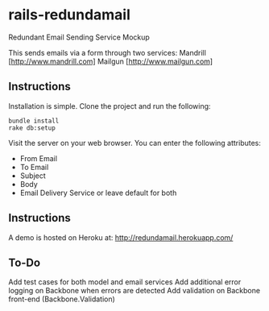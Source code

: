 rails-redundamail
=================

Redundant Email Sending Service Mockup

This sends emails via a form through two services: 
Mandrill [http://www.mandrill.com]
Mailgun [http://www.mailgun.com]

## Instructions
Installation is simple.  Clone the project and run the following:

``` 
bundle install
rake db:setup
```

Visit the server on your web browser.  You can enter the following attributes:
- From Email
- To Email
- Subject
- Body
- Email Delivery Service or leave default for both

## Instructions
A demo is hosted on Heroku at: http://redundamail.herokuapp.com/


## To-Do
Add test cases for both model and email services
Add additional error logging on Backbone when errors are detected
Add validation on Backbone front-end  (Backbone.Validation)

